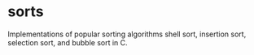 # sorts
Implementations of popular sorting algorithms shell sort, insertion sort, selection sort, and bubble sort in C.
